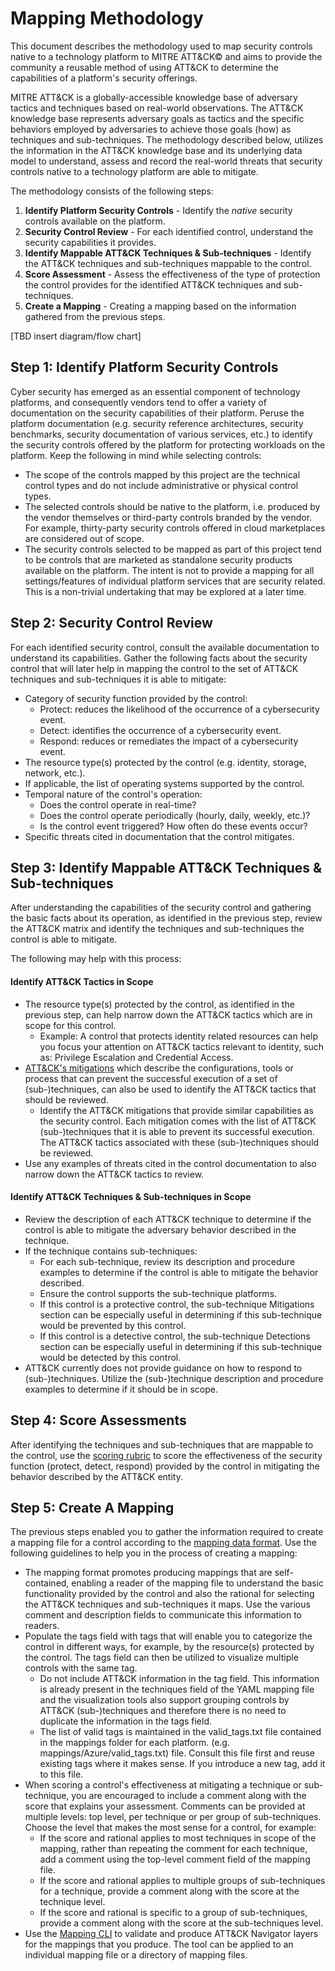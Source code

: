 # Mapping Methodology

This document describes the methodology used to map security controls native to a technology platform to MITRE ATT&CK&copy; and aims to provide the community a reusable method of using ATT&CK to determine the capabilities of a platform's security offerings.

MITRE ATT&CK is a globally-accessible knowledge base of adversary tactics and techniques based on real-world observations. The ATT&CK knowledge base represents adversary goals as tactics and the specific behaviors employed by adversaries to achieve those goals (how) as techniques and sub-techniques.   The methodology described below, utilizes the information in the ATT&CK knowledge base and its underlying data model to understand, assess and record the real-world threats that security controls native to a technology platform are able to mitigate.

The methodology consists of the following steps:
1. **Identify Platform Security Controls** - Identify the *native* security controls available on the platform.
1. **Security Control Review** - For each identified control, understand the security capabilities it provides.
1. **Identify Mappable ATT&CK Techniques & Sub-techniques** - Identify the ATT&CK techniques and sub-techniques mappable to the control.
1. **Score Assessment** - Assess the effectiveness of the type of protection the control provides for the identified ATT&CK techniques and sub-techniques.
1. **Create a Mapping** - Creating a mapping based on the information gathered from the previous steps. 

[TBD insert diagram/flow chart]

## Step 1:  Identify Platform Security Controls
Cyber security has emerged as an essential component of technology platforms, and consequently vendors tend to offer a variety of documentation on the security capabilities of their platform.  Peruse the platform documentation (e.g. security reference architectures, security benchmarks, security documentation of various services, etc.) to identify the security controls offered by the platform for protecting workloads on the platform.  Keep the following in mind while selecting controls:
- The scope of the controls mapped by this project are the technical control types and do not include administrative or physical control types.
- The selected controls should be native to the platform, i.e. produced by the vendor themselves or third-party controls branded by the vendor.  For example, thirty-party security controls offered in cloud marketplaces are considered out of scope.
- The security controls selected to be mapped as part of this project tend to be controls that are marketed as standalone security products available on the platform.  The intent is not to provide a mapping for all settings/features of individual platform services that are security related.  This is a non-trivial undertaking that may be explored at a later time.

## Step 2:  Security Control Review
For each identified security control, consult the available documentation to understand its capabilities.  Gather the following facts about the security control that will later help in mapping the control to the set of ATT&CK techniques and sub-techniques it is able to mitigate:
- Category of security function provided by the control:
    - Protect:  reduces the likelihood of the occurrence of a cybersecurity event.
    - Detect:   identifies the occurrence of a cybersecurity event.
    - Respond:  reduces or remediates the impact of a cybersecurity event.
- The resource type(s) protected by the control (e.g. identity, storage, network, etc.).
- If applicable, the list of operating systems supported by the control.
- Temporal nature of the control's operation:
    - Does the control operate in real-time?
    - Does the control operate periodically (hourly, daily, weekly, etc.)?
    - Is the control event triggered? How often do these events occur?
- Specific threats cited in documentation that the control mitigates.

## Step 3:  Identify Mappable ATT&CK Techniques & Sub-techniques
After understanding the capabilities of the security control and gathering the basic facts about its operation, as identified in the previous step, review the ATT&CK matrix and identify the techniques and sub-techniques the control is able to mitigate.

The following may help with this process:

#### Identify ATT&CK Tactics in Scope
- The resource type(s) protected by the control, as identified in the previous step, can help narrow down the ATT&CK tactics which are in scope for this control.
    - Example:  A control that protects identity related resources can help you focus your attention on ATT&CK tactics relevant to identity, such as:  Privilege Escalation and Credential Access.
- [ATT&CK's mitigations](https://attack.mitre.org/mitigations/enterprise/) which describe the configurations, tools or process that can prevent the successful execution of a set of (sub-)techniques, can also be used to identify the ATT&CK tactics that should be reviewed.  
    - Identify the ATT&CK mitigations that provide similar capabilities as the security control.  Each mitigation comes with the list of ATT&CK (sub-)techniques that it is able to prevent its successful execution.  The ATT&CK tactics associated with these (sub-)techniques should be reviewed.
- Use any examples of threats cited in the control documentation to also narrow down the ATT&CK tactics to review.

#### Identify ATT&CK Techniques & Sub-techniques in Scope
- Review the description of each ATT&CK technique to determine if the control is able to mitigate the adversary behavior described in the technique.
- If the technique contains sub-techniques:
    - For each sub-technique, review its description and procedure examples to determine if the control is able to mitigate the behavior described.
    - Ensure the control supports the sub-technique platforms.
    - If this control is a protective control, the sub-technique Mitigations section can be especially useful in determining if this sub-technique would be prevented by this control.
    - If this control is a detective control, the sub-technique Detections section can be especially useful in determining if this sub-technique would be detected by this control.
- ATT&CK currently does not provide guidance on how to respond to (sub-)techniques.  Utilize the (sub-)technique description and
procedure examples to determine if it should be in scope.


## Step 4:  Score Assessments
After identifying the techniques and sub-techniques that are mappable to the control, use the [scoring rubric](./scoring.md) to score the effectiveness of the security function (protect, detect, respond) provided by the control in mitigating the behavior described by the ATT&CK entity.

## Step 5:  Create A Mapping
The previous steps enabled you to gather the information required to create a mapping file for a control according to the [mapping data format](./mapping_format.md).  Use the following guidelines to help you in the process of creating a mapping:
- The mapping format promotes producing mappings that are self-contained, enabling a reader of the mapping file to understand the basic functionality provided by the control and also the rational for selecting the ATT&CK techniques and sub-techniques it maps.  Use the various comment and description fields to communicate this information to readers.
- Populate the tags field with tags that will enable you to categorize the control in different ways, for example, by the resource(s) protected by the control.  The tags field can then be utilized to visualize multiple controls with the same tag.
    - Do not include ATT&CK information in the tag field.  This information is already present in the techniques field of the YAML mapping file and the visualization tools also support grouping controls by ATT&CK (sub-)techniques and therefore there is no need to duplicate the information in the tags field.
    - The list of valid tags is maintained in the valid_tags.txt file contained in the mappings folder for each platform.  (e.g. mappings/Azure/valid_tags.txt) file.  Consult this file first and reuse existing tags where it makes sense.  If you introduce a new tag, add it to this file.
- When scoring a control's effectiveness at mitigating a technique or sub-technique, you are encouraged to include a comment along with the score that explains your assessment.  Comments can be provided at multiple levels: top level, per technique or per group of sub-techniques.  Choose the level that makes the most sense for a control, for example:
    - If the score and rational applies to most techniques in scope of the mapping, rather than repeating the comment for each technique, add a comment using the top-level comment field of the mapping file.
    - If the score and rational applies to multiple groups of sub-techniques for a technique, provide a comment along with the score at the technique level.
    - If the score and rational is specific to a group of sub-techniques, provide a comment along with the score at the sub-techniques level.
- Use the [Mapping CLI](../tools/README.md) to validate and produce ATT&CK Navigator layers for the mappings that you produce.  The tool can be applied to an individual mapping file or a directory of mapping files.
